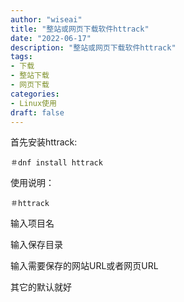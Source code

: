 ```yaml
---
author: "wiseai"
title: "整站或网页下载软件httrack"
date: "2022-06-17"
description: "整站或网页下载软件httrack"
tags:
- 下载
- 整站下载
- 网页下载
categories:
- Linux使用
draft: false
---
```


首先安装httrack:

`＃dnf install httrack`

使用说明：

`＃httrack`

输入项目名

输入保存目录

输入需要保存的网站URL或者网页URL

其它的默认就好